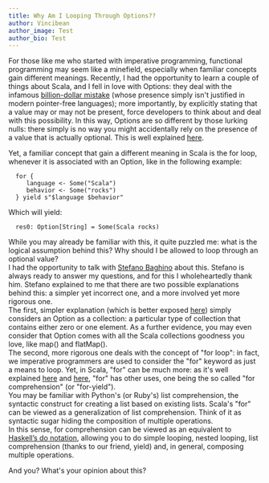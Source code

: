 ```yaml
---
title: Why Am I Looping Through Options??
author: Vincibean
author_image: Test
author_bio: Test
---
```

For those like me who started with imperative programming, functional programming may seem like a minefield, 
especially when familiar concepts gain different meanings. Recently, I had the opportunity to learn a couple of things about Scala, 
and I fell in love with Options: they deal with the infamous [billion-dollar mistake](https://en.wikipedia.org/wiki/Tony_Hoare/Apologies_and_retractions)
(whose presence simply isn't justified in modern pointer-free languages); more importantly, by explicitly stating that a 
value may or may not be present, force developers to think about and deal with this 
possibility. In this way, Options are so different by those lurking nulls: there simply is no way you might accidentally rely on 
the presence of a value that is actually optional. This is well explained [here](http://danielwestheide.com/blog/2012/12/19/the-neophytes-guide-to-scala-part-5-the-option-type.html).
   
Yet, a familiar concept that gain a different meaning in Scala is the for loop, whenever it is associated with an Option, like in the following example:
      
      for {
         language <- Some("Scala")
         behavior <- Some("rocks")
      } yield s"$language $behavior"
  
Which will yield:
      
      res0: Option[String] = Some(Scala rocks)
  
While you may already be familiar with this, it quite puzzled me: what is the logical assumption behind this? Why should I be allowed to loop through an optional value?   
I had the opportunity to talk with [Stefano Baghino](https://github.com/stefanobaghino) about this. Stefano is always ready to answer my questions, 
and for this I wholeheartedly thank him.
  Stefano explained to me that there are two possible explanations behind this: a simpler yet incorrect one, and a more involved yet more rigorous one.   
  The first, simpler explanation (which is better exposed [here](http://danielwestheide.com/blog/2012/12/19/the-neophytes-guide-to-scala-part-5-the-option-type.html)) 
  simply considers an Option as a collection: a particular type of collection that contains either zero or one element. As a further evidence, you may even consider that 
  Option comes with all the Scala collections goodness you love, like map() and flatMap().   
  The second, more rigorous one deals with the concept of "for loop": in fact, we imperative programmers are used to consider the 
  "for" keyword as just a means to loop. Yet, in Scala, "for" can be much more: as it's well explained [here](http://docs.scala-lang.org/tutorials/FAQ/yield.html)
  and [here](http://nerd.kelseyinnis.com/blog/2013/11/12/idiomatic-scala-the-for-comprehension/), "for" has other uses, one being the so called "for comprehension" (or "for-yield").   
   You may be familiar with Python's (or Ruby's) list comprehension, the syntactic construct for creating a list based on existing lists. Scala's "for" can be viewed as
   a generalization of list comprehension. Think of it as syntactic sugar hiding the composition of multiple operations.   
   In this sense, for comprehension can be viewed 
   as an equivalent to [Haskell’s do notation](https://en.wikibooks.org/wiki/Haskell/do_notation), 
   allowing you to do simple looping, nested looping, list comprehension (thanks to our friend, yield) and, in general, composing multiple operations.   
   
   And you? What's your opinion about this?
